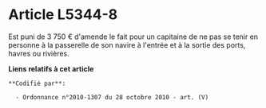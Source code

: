 # Article L5344-8

Est puni de 3 750 € d'amende le fait pour un capitaine de ne pas se tenir en personne à la passerelle de son navire à
l'entrée et à la sortie des ports, havres ou rivières.

**Liens relatifs à cet article**

	**Codifié par**:

	  - Ordonnance n°2010-1307 du 28 octobre 2010 - art. (V)
